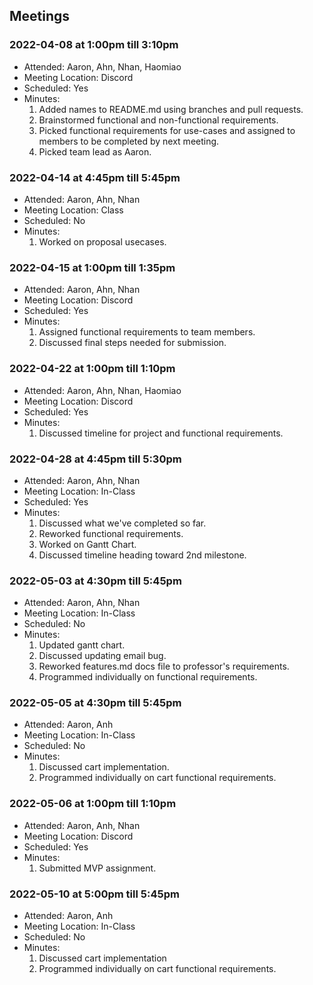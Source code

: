 ## Meetings

### 2022-04-08 at 1:00pm till 3:10pm
- Attended: Aaron, Ahn, Nhan, Haomiao
- Meeting Location: Discord
- Scheduled: Yes
- Minutes:
  1. Added names to README.md using branches and pull requests.
  2. Brainstormed functional and non-functional requirements.
  3. Picked functional requirements for use-cases and assigned to members to be completed by next meeting.
  4. Picked team lead as Aaron.

### 2022-04-14 at 4:45pm till 5:45pm
- Attended: Aaron, Ahn, Nhan
- Meeting Location: Class
- Scheduled: No
- Minutes:
  1. Worked on proposal usecases.

### 2022-04-15 at 1:00pm till 1:35pm
- Attended: Aaron, Ahn, Nhan
- Meeting Location: Discord
- Scheduled: Yes
- Minutes:
  1. Assigned functional requirements to team members.
  2. Discussed final steps needed for submission.

### 2022-04-22 at 1:00pm till 1:10pm
- Attended: Aaron, Ahn, Nhan, Haomiao
- Meeting Location: Discord
- Scheduled: Yes
- Minutes:
  1. Discussed timeline for project and functional requirements.

### 2022-04-28 at 4:45pm till 5:30pm
- Attended: Aaron, Ahn, Nhan
- Meeting Location: In-Class
- Scheduled: Yes
- Minutes:
  1. Discussed what we've completed so far.
  2. Reworked functional requirements.
  3. Worked on Gantt Chart.
  4. Discussed timeline heading toward 2nd milestone.

### 2022-05-03 at 4:30pm till 5:45pm
- Attended: Aaron, Ahn, Nhan
- Meeting Location: In-Class
- Scheduled: No
- Minutes:
  1. Updated gantt chart.
  2. Discussed updating email bug.
  3. Reworked features.md docs file to professor's requirements.
  4. Programmed individually on functional requirements.

### 2022-05-05 at 4:30pm till 5:45pm
- Attended: Aaron, Anh
- Meeting Location: In-Class
- Scheduled: No
- Minutes:
  1. Discussed cart implementation.
  2. Programmed individually on cart functional requirements.

### 2022-05-06 at 1:00pm till 1:10pm
- Attended: Aaron, Anh, Nhan
- Meeting Location: Discord
- Scheduled: Yes
- Minutes:
  1. Submitted MVP assignment.

### 2022-05-10 at 5:00pm till 5:45pm
- Attended: Aaron, Anh
- Meeting Location: In-Class
- Scheduled: No
- Minutes:
  1. Discussed cart implementation
  2. Programmed individually on cart functional requirements.
